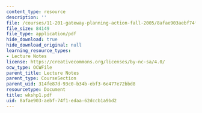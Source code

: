 ```yaml
---
content_type: resource
description: ''
file: /courses/11-201-gateway-planning-action-fall-2005/8afae903aebf74f1edaa62dccb1a9bd2_wkshp1.pdf
file_size: 84149
file_type: application/pdf
hide_download: true
hide_download_original: null
learning_resource_types:
- Lecture Notes
license: https://creativecommons.org/licenses/by-nc-sa/4.0/
ocw_type: OCWFile
parent_title: Lecture Notes
parent_type: CourseSection
parent_uid: 314fe87d-93c0-b34b-ebf3-6e477e72bbd8
resourcetype: Document
title: wkshp1.pdf
uid: 8afae903-aebf-74f1-edaa-62dccb1a9bd2
---
```

